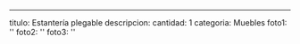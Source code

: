 ---
titulo: Estantería plegable
descripcion: 
cantidad: 1
categoria: Muebles
foto1: ''
foto2: ''
foto3: ''
